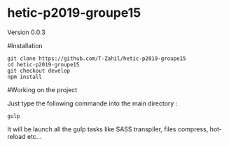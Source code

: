 # hetic-p2019-groupe15

Version 0.0.3

#Installation

```
git clone https://github.com/T-Zahil/hetic-p2019-groupe15
cd hetic-p2019-groupe15
git checkout develop
npm install
```

#Working on the project

Just type the following commande into the main directory : 
```
gulp
```
It will be launch all the gulp tasks like SASS transpiler, files compress, hot-reload etc...